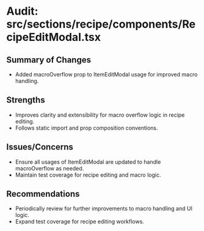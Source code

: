 # Audit: src/sections/recipe/components/RecipeEditModal.tsx

## Summary of Changes
- Added macroOverflow prop to ItemEditModal usage for improved macro handling.

## Strengths
- Improves clarity and extensibility for macro overflow logic in recipe editing.
- Follows static import and prop composition conventions.

## Issues/Concerns
- Ensure all usages of ItemEditModal are updated to handle macroOverflow as needed.
- Maintain test coverage for recipe editing and macro logic.

## Recommendations
- Periodically review for further improvements to macro handling and UI logic.
- Expand test coverage for recipe editing workflows.
